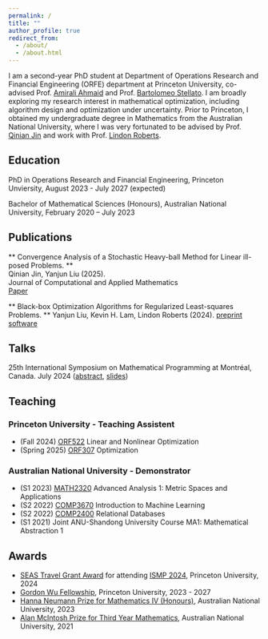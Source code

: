 ```yaml
---
permalink: /
title: ""
author_profile: true
redirect_from: 
  - /about/
  - /about.html
---
```

I am a second-year PhD student at Department of Operations Research and Financial Engineering (ORFE) department at Princeton University, co-advised Prof. [Amirali Ahmaid](https://aaa.princeton.edu/) and Prof. [Bartolomeo Stellato](https://stellato.io/). I am broadly exploring my research interest in mathematical optimization, including algorithm design and optimization under uncertainty.
Prior to Princeton, I obtained my undergraduate degree in Mathematics from the Australian National University, where I was very fortunated to be advised by Prof. [Qinian Jin](https://researchers.anu.edu.au/researchers/jin-q) and work with Prof. [Lindon Roberts](https://lindonroberts.github.io/).

<h2 id="education">Education</h2>

PhD in Operations Research and Financial Engineering, Princeton Unviersity, August 2023 - July 2027 (expected)

Bachelor of Mathematical Sciences (Honours), Australian National University, February 2020 – July 2023

<h2 id="publications">Publications</h2>

** Convergence Analysis of a Stochastic Heavy-ball Method for Linear ill-posed Problems. **  
Qinian Jin, Yanjun Liu (2025).  
Journal of Computational and Applied Mathematics  
[Paper](https://www.sciencedirect.com/science/article/pii/S037704272500216X)

** Black-box Optimization Algorithms for Regularized Least-squares Problems. **
Yanjun Liu, Kevin H. Lam, Lindon Roberts (2024).
[preprint](https://arxiv.org/abs/2407.14915) [software](https://github.com/yanjunliu-regina/dfols/tree/yanjun-dfols)

<h2 id="talks"> Talks</h2>

25th International Symposium on Mathematical Programming at Montréal, Canada. July 2024 ([abstract](https://ismp2024.gerad.ca/schedule/FA/326), [slides](https://yanjunliu-regina.github.io/files/Yanjun_Liu_ISMP_2024.pdf))

<h2 id="teaching">Teaching</h2>

### Princeton University - Teaching Assistent

* (Fall 2024) [ORF522](https://stellato.io/teaching/orf522/) Linear and Nonlinear Optimization
* (Spring 2025) [ORF307](https://stellato.io/teaching/orf307/) Optimization

### Australian National University - Demonstrator

* (S1 2023) [MATH2320](https://programsandcourses.anu.edu.au/2023/course/MATH2320) Advanced Analysis 1: Metric Spaces and Applications
* (S2 2022) [COMP3670](https://programsandcourses.anu.edu.au/2022/course/COMP3670) Introduction to Machine Learning
* (S2 2022) [COMP2400](https://programsandcourses.anu.edu.au/2022/course/COMP2400) Relational Databases
* (S1 2021) Joint ANU-Shandong University Course MA1: Mathematical Abstraction 1

<h2 id="awards">Awards</h2>

* [SEAS Travel Grant Award](https://engineering.princeton.edu/funding/travel-funds#:~:text=The%20School%20of%20Engineering%20and,or%20traveling%20for%20a%20research%2D) for attending [ISMP 2024](https://ismp2024.gerad.ca/), Princeton University, 2024
* [Gordon Wu Fellowship](https://gradschool.princeton.edu/financial-support/fellowships/princeton-fellowships/gordon-wu-fellowship), Princeton University, 2023 - 2027
* [Hanna Neumann Prize for Mathematics IV (Honours)](https://www.anu.edu.au/students/program-administration/prizes/hanna-neumann-prize-for-mathematics-iv-honours#:~:text=Overview,for%20Mathematics%20IV(H)), Australian National University, 2023
* [Alan McIntosh Prize for Third Year Mathematics](https://www.anu.edu.au/students/program-administration/prizes/alan-mcintosh-prize-for-third-year-mathematics), Australian National University, 2021

